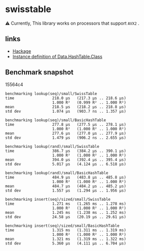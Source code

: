 # swisstable

:warning: Currently, This library works on processors that support `AVX2` .

## links

- [Hackage](https://hackage.haskell.org/package/swisstable-0.1.0.1)
- [Instance definition of Data.HashTable.Class](https://github.com/nakaji-dayo/hs-swisstable-hashtables-class)

## Benchmark snapshot

15564c4
```
benchmarking lookup(seq)/small/SwissTable
time                 218.0 μs   (217.3 μs .. 218.6 μs)
                     1.000 R²   (0.999 R² .. 1.000 R²)
mean                 218.5 μs   (218.2 μs .. 218.8 μs)
std dev              1.074 μs   (903.7 ns .. 1.357 μs)

benchmarking lookup(seq)/small/BasicHashTable
time                 277.8 μs   (277.5 μs .. 278.1 μs)
                     1.000 R²   (1.000 R² .. 1.000 R²)
mean                 277.6 μs   (277.0 μs .. 277.9 μs)
std dev              1.479 μs   (906.2 ns .. 2.655 μs)

benchmarking lookup(rand)/small/SwissTable
time                 386.7 μs   (384.2 μs .. 390.1 μs)
                     1.000 R²   (1.000 R² .. 1.000 R²)
mean                 394.0 μs   (392.4 μs .. 395.4 μs)
std dev              5.017 μs   (4.124 μs .. 6.518 μs)

benchmarking lookup(rand)/small/BasicHashTable
time                 484.9 μs   (483.8 μs .. 485.8 μs)
                     1.000 R²   (1.000 R² .. 1.000 R²)
mean                 484.7 μs   (484.2 μs .. 485.2 μs)
std dev              1.557 μs   (1.294 μs .. 1.956 μs)

benchmarking insert(seq)/sized/small/SwissTable
time                 1.271 ms   (1.265 ms .. 1.278 ms)
                     1.000 R²   (1.000 R² .. 1.000 R²)
mean                 1.245 ms   (1.238 ms .. 1.252 ms)
std dev              24.58 μs   (20.19 μs .. 29.61 μs)

benchmarking insert(seq)/sized/small/BasicHashTable
time                 1.315 ms   (1.311 ms .. 1.319 ms)
                     1.000 R²   (1.000 R² .. 1.000 R²)
mean                 1.321 ms   (1.319 ms .. 1.322 ms)
std dev              5.360 μs   (4.111 μs .. 6.704 μs)
```
